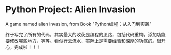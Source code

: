 # Python Project: Alien Invasion
 A game named alien invasion, from Book "Python编程：从入门到实践"

终于写完了所有的代码，其实最大的收获是编程的思路，包括代码重构，添加功能要修改哪些地方，等等。看似行云流水，实际上是需要经验和深厚的功底的。很开心，完成啦！！！

